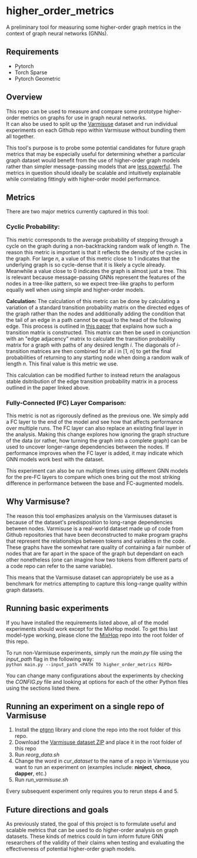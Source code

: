 # higher_order_metrics
A preliminary tool for measuring some higher-order graph metrics in the context of graph neural networks (GNNs).

## Requirements
- Pytorch
- Torch Sparse
- Pytorch Geometric

## Overview
This repo can be used to measure and compare some prototype higher-order metrics on graphs for use in graph neural networks.<br>
It can also be used to split up the [Varmisuse](https://arxiv.org/pdf/1711.00740.pdf) dataset and run individual experiments on each Github repo within Varmisuse without bundling them all together.

This tool's purpose is to probe some potential candidates for future graph metrics that may be especially useful for determining whether a particular graph dataset would benefit from the use of higher-order graph models rather than simpler message-passing models that are [less powerful](https://arxiv.org/pdf/1810.00826.pdf).
The metrics in question should ideally be scalable and intuitively explainable while correlating fittingly with higher-order model performance.

## Metrics
There are two major metrics currently captured in this tool:

### **Cyclic Probability:**
This metric corresponds to the average probability of stepping through a cycle on the graph during a non-backtracking random walk of length *n*.
The reason this metric is important is that it reflects the density of the cycles in the graph. For large *n*, a value of this metric close to 1 indicates that the underlying graph is so cycle-dense that it is likely a cycle already. Meanwhile a value close to 0 indicates the graph is almost just a tree.
This is relevant because message-passing GNNs represent the features of the nodes in a tree-like pattern, so we expect tree-like graphs to perform equally well when using simple and higher-order models.

**Calculation:** The calculation of this metric can be done by calculating a variation of a standard transition probability matrix on the directed edges of the graph rather than the nodes and additionally adding the condition that the tail of an edge in a path cannot be equal to the head of the following edge. This process is outlined in [this paper](https://arxiv.org/pdf/1603.05553.pdf) that explains how such a transition matrix is constructed. This matrix can then be used in conjunction with an "edge adjacency" matrix to calculate the transition probability matrix for a graph with paths of any desired length *i*. The diagonals of *i*-transition matrices are then combined for all *i* in [1, *n*] to get the final probabilities of returning to any starting node when doing a random walk of length *n*. This final value is this metric we use.

This calculation can be modified further to instead return the analagous stable dsitribution of the edge transition probability matrix in a process outlined in the paper linked above.

### **Fully-Connected (FC) Layer Comparison:**
This metric is not as rigorously defined as the previous one. We simply add a FC layer to the end of the model and see how that affects performance over multiple runs. The FC layer can also replace an existing final layer in the analysis. Making this change explores how ignoring the graph structure of the data (or rather, how turning the graph into a complete graph) can be used to uncover longer-range dependencies between the nodes. If performance improves when the FC layer is added, it may indicate which GNN models work best with the dataset.

This experiment can also be run multiple times using different GNN models for the pre-FC layers to compare which ones bring out the most striking difference in performance between the base and FC-augmented models.

## Why Varmisuse?
The reason this tool emphasizes analysis on the Varmisuses dataset is because of the dataset's predisposition to long-range dependencies between nodes. Varmisuse is a real-world dataset made up of code from Github repositories that have been deconstructed to make program graphs that represent the relationships between tokens and variables in the code. These graphs have the somewhat rare quality of containing a fair number of nodes that are far apart in the space of the graph but dependant on each other nonetheless (one can imagine how two tokens from different parts of a code repo can refer to the same variable).

This means that the Varmisuse dataset can appropriately be use as a benchmark for metrics attempting to capture this long-range quality within graph datasets.

## Running basic experiments
If you have installed the requirements listed above, all of the model experiments should work except for the MixHop model. To get this last model-type working, please clone the [MixHop](https://github.com/benedekrozemberczki/MixHop-and-N-GCN) repo into the root folder of this repo.

To run non-Varmisuse experiments, simply run the *main.py* file using the *input_path* flag in the following way:<br>
`python main.py --input_path <PATH TO higher_order_metrics REPO>`

You can change many configurations about the experiments by checking the *CONFIG.py* file and looking at options for each of the other Python files using the sections listed there.

## Running an experiment on a single repo of Varmisuse
1. Install the [ptgnn](https://github.com/microsoft/ptgnn) library and clone the repo into the root folder of this repo.
2. Download the [Varmisuse dataset ZIP](https://www.microsoft.com/en-us/research/publication/learning-represent-programs-graphs/) and place it in the root folder of this repo
3. Run *reorg_data.sh*
4. Change the word in *cur_dataset* to the name of a repo in Varmisuse you want to run an experiment on (examples include: **ninject**, **choco**, **dapper**, etc.)
5. Run *run_varmisuse.sh*

Every subsequent experiment only requires you to rerun steps 4 and 5.

## Future directions and goals
As previously stated, the goal of this project is to formulate useful and scalable metrics that can be used to do higher-order analysis on graph datasets. These kinds of metrics could in turn inform future GNN researchers of the validity of their claims when testing and evaluating the effectiveness of potential higher-order graph models.
